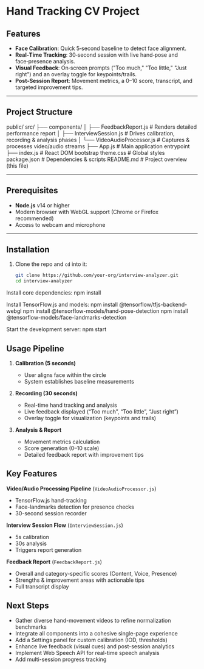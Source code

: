 # Hand Tracking CV Project

## Features

- **Face Calibration**: Quick 5‑second baseline to detect face alignment.  
- **Real‑Time Tracking**: 30‑second session with live hand‑pose and face‑presence analysis.  
- **Visual Feedback**: On‑screen prompts ("Too much," "Too little," "Just right") and an overlay toggle for keypoints/trails.  
- **Post‑Session Report**: Movement metrics, a 0–10 score, transcript, and targeted improvement tips.

---

## Project Structure

public/
src/
├── components/
│ ├── FeedbackReport.js # Renders detailed performance report
│ ├── InterviewSession.js # Drives calibration, recording & analysis phases
│ └── VideoAudioProcessor.js # Captures & processes video/audio streams
├── App.js # Main application entrypoint
├── index.js # React DOM bootstrap
theme.css # Global styles
package.json # Dependencies & scripts
README.md # Project overview (this file)

---

## Prerequisites

- **Node.js** v14 or higher  
- Modern browser with WebGL support (Chrome or Firefox recommended)  
- Access to webcam and microphone  

---

## Installation

1. Clone the repo and `cd` into it:
   ```bash
   git clone https://github.com/your-org/interview-analyzer.git
   cd interview-analyzer

Install core dependencies:
npm install

Install TensorFlow.js and models:
npm install @tensorflow/tfjs-backend-webgl
npm install @tensorflow-models/hand-pose-detection
npm install @tensorflow-models/face-landmarks-detection

Start the development server:
npm start

## Usage Pipeline

1. **Calibration (5 seconds)**  
   - User aligns face within the circle  
   - System establishes baseline measurements  

2. **Recording (30 seconds)**  
   - Real-time hand tracking and analysis  
   - Live feedback displayed (“Too much”, “Too little”, “Just right”)  
   - Overlay toggle for visualization (keypoints and trails)  

3. **Analysis & Report**  
   - Movement metrics calculation  
   - Score generation (0–10 scale)  
   - Detailed feedback report with improvement tips  

## Key Features

**Video/Audio Processing Pipeline** (`VideoAudioProcessor.js`)
- TensorFlow.js hand-tracking  
- Face-landmarks detection for presence checks  
- 30-second session recorder  

**Interview Session Flow** (`InterviewSession.js`)
- 5s calibration  
- 30s analysis  
- Triggers report generation  

**Feedback Report** (`FeedbackReport.js`)
- Overall and category-specific scores (Content, Voice, Presence)  
- Strengths & improvement areas with actionable tips  
- Full transcript display  

## Next Steps

- Gather diverse hand-movement videos to refine normalization benchmarks  
- Integrate all components into a cohesive single-page experience  
- Add a Settings panel for custom calibration (IOD, thresholds)  
- Enhance live feedback (visual cues) and post-session analytics  
- Implement Web Speech API for real-time speech analysis  
- Add multi-session progress tracking  
